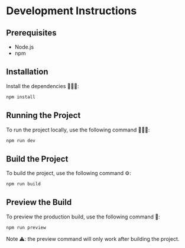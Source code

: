 # Development Instructions

## Prerequisites

- Node.js
- npm

## Installation

Install the dependencies 👨🏻‍🔧:

```sh
npm install
```

## Running the Project

To run the project locally, use the following command 👨🏻‍💻:

```sh
npm run dev
```

## Build the Project

To build the project, use the following command ⚙️:

```sh
npm run build
```

## Preview the Build

To preview the production build, use the following command 🌄:

```sh
npm run preview
```

Note ⚠️: the preview command will only work after building the project.
